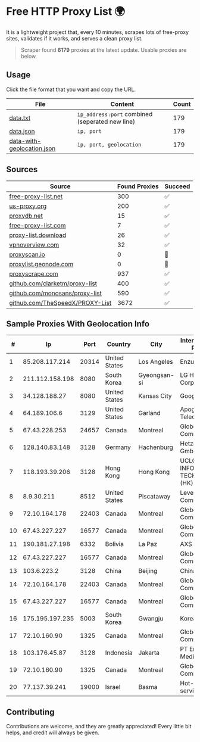 
# Free HTTP Proxy List 🌍

It is a lightweight project that, every 10 minutes, scrapes lots of free-proxy sites, validates if it works, and serves a clean proxy list.


> Scraper found **6179** proxies at the latest update. Usable proxies are below.

## Usage

Click the file format that you want and copy the URL.


|File|Content|Count|
|----|-------|-----|
|[data.txt](https://raw.githubusercontent.com/themiralay/Proxy-List-World/master/data.txt)|`ip_address:port` combined (seperated new line)|179|
|[data.json](https://raw.githubusercontent.com/themiralay/Proxy-List-World/master/data.json)|`ip, port`|179|
|[data-with-geolocation.json](https://raw.githubusercontent.com/themiralay/Proxy-List-World/master/data-with-geolocation.json)|`ip, port, geolocation`|179|

## Sources

|Source|Found Proxies|Succeed|
|------|-------------|-------|
|[free-proxy-list.net](https://free-proxy-list.net)|300|✅|
|[us-proxy.org](https://www.us-proxy.org)|200|✅|
|[proxydb.net](http://proxydb.net)|15|✅|
|[free-proxy-list.com](https://free-proxy-list.com/?page=&port=&type%5B%5D=http&type%5B%5D=https&up_time=0&search=Search)|7|✅|
|[proxy-list.download](https://www.proxy-list.download/HTTP)|26|✅|
|[vpnoverview.com](https://vpnoverview.com/privacy/anonymous-browsing/free-proxy-servers)|32|✅|
|[proxyscan.io](https://www.proxyscan.io)|0|🚫|
|[proxylist.geonode.com](https://proxylist.geonode.com/api/proxy-list?limit=300&page=1&sort_by=lastChecked&sort_type=desc&protocols=http,https)|0|🚫|
|[proxyscrape.com](https://api.proxyscrape.com/v2/?request=displayproxies&protocol=http&timeout=10000&country=all&ssl=all&anonymity=all)|937|✅|
|[github.com/clarketm/proxy-list](https://raw.githubusercontent.com/clarketm/proxy-list/master/proxy-list-raw.txt)|400|✅|
|[github.com/monosans/proxy-list](https://raw.githubusercontent.com/monosans/proxy-list/main/proxies/http.txt)|590|✅|
|[github.com/TheSpeedX/PROXY-List](https://raw.githubusercontent.com/TheSpeedX/PROXY-List/master/http.txt)|3672|✅|


## Sample Proxies With Geolocation Info

|#|Ip|Port|Country|City|Internet Service Provider|
|-|--|----|-------|----|-------------------------|
|1|85.208.117.214|20314|United States|Los Angeles|Enzu Inc|
|2|211.112.158.198|8080|South Korea|Gyeongsan-si|LG HelloVision Corp.|
|3|34.128.188.27|8080|United States|Kansas City|Google LLC|
|4|64.189.106.6|3129|United States|Garland|Apogee Telecom Inc.|
|5|67.43.228.253|24657|Canada|Montreal|GloboTech Communications|
|6|128.140.83.148|3128|Germany|Hachenburg|Hetzner Online GmbH|
|7|118.193.39.206|3128|Hong Kong|Hong Kong|UCLOUD INFORMATION TECHNOLOGY (HK) LIMITED|
|8|8.9.30.211|8512|United States|Piscataway|Level 3 Communications|
|9|72.10.164.178|22403|Canada|Montreal|GloboTech Communications|
|10|67.43.227.227|16577|Canada|Montreal|GloboTech Communications|
|11|190.181.27.198|6332|Bolivia|La Paz|AXS Bolivia S. A.|
|12|67.43.227.227|16577|Canada|Montreal|GloboTech Communications|
|13|103.6.223.2|3128|China|Beijing|China Unicom|
|14|72.10.164.178|22403|Canada|Montreal|GloboTech Communications|
|15|67.43.227.227|16577|Canada|Montreal|GloboTech Communications|
|16|175.195.197.235|5003|South Korea|Gwangju|Korea Telecom|
|17|72.10.160.90|1325|Canada|Montreal|GloboTech Communications|
|18|103.176.45.87|3128|Indonesia|Jakarta|PT Era Digital Media|
|19|72.10.160.90|1325|Canada|Montreal|GloboTech Communications|
|20|77.137.39.241|19000|Israel|Basma|Hot-Net internet services Ltd.|



## Contributing

Contributions are welcome, and they are greatly appreciated! Every
little bit helps, and credit will always be given.

